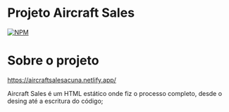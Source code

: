 # Projeto Aircraft Sales
[![NPM](https://img.shields.io/npm/l/react)](https://github.com/BrunoAcuna/aircraft-sales-estatic/blob/main/LICENCE)

# Sobre o projeto

https://aircraftsalesacuna.netlify.app/

Aircraft Sales é um HTML estático onde fiz o processo completo, desde o desing até a escritura do código;

